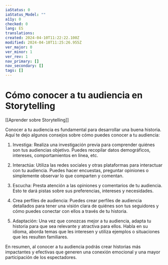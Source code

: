 ```yaml
---
iaStatus: 0
iaStatus_Model: ""
a11y: 0
checked: 0
lang: ES
translations: 
created: 2024-04-10T11:22:22.100Z
modified: 2024-04-10T11:25:26.955Z
ver_major: 0
ver_minor: 1
ver_rev: 1
nav_primary: []
nav_secondary: []
tags: []
---
```

# Cómo conocer a tu audiencia en Storytelling

[[Aprender sobre Storytelling]]

Conocer a tu audiencia es fundamental para desarrollar una buena historia. Aquí te dejo algunos consejos sobre cómo puedes conocer a tu audiencia:

1. Investiga: Realiza una investigación previa para comprender quiénes son tus audiencias objetivo. Puedes recopilar datos demográficos, intereses, comportamientos en línea, etc.

2. Interactúa: Utiliza las redes sociales y otras plataformas para interactuar con tu audiencia. Puedes hacer encuestas, preguntar opiniones o simplemente observar lo que comparten y comentan.

3. Escucha: Presta atención a las opiniones y comentarios de tu audiencia. Esto te dará pistas sobre sus preferencias, intereses y necesidades.

4. Crea perfiles de audiencia: Puedes crear perfiles de audiencia detallados para tener una visión clara de quiénes son tus seguidores y cómo puedes conectar con ellos a través de tu historia.

5. Adaptación: Una vez que conozcas mejor a tu audiencia, adapta tu historia para que sea relevante y atractiva para ellos. Habla en su idioma, aborda temas que les interesen y utiliza ejemplos o situaciones que les resulten familiares.

En resumen, al conocer a tu audiencia podrás crear historias más impactantes y efectivas que generen una conexión emocional y una mayor participación de los espectadores.
